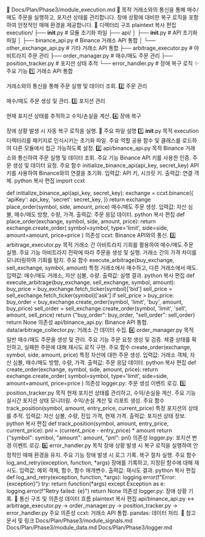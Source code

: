 📁 Docs/Plan/Phase3/module_execution.md
📌 목적
거래소와의 통신을 통해 매수/매도 주문을 실행하고, 포지션 상태를 관리합니다.
장애 상황에 대비한 복구 로직을 포함하여 안정적인 매매 환경을 제공합니다.
📁 디렉터리 구조
plaintext
복사
편집
execution/
├── __init__.py            # 모듈 초기화 파일
├── api/
│   ├── __init__.py        # API 초기화 파일
│   ├── binance_api.py     # Binance 거래소 API 통합
│   └── other_exchange_api.py  # 기타 거래소 API 통합
├── arbitrage_executor.py  # 아비트라지 주문 관리
├── order_manager.py       # 매수/매도 주문 관리
├── position_tracker.py    # 포지션 상태 추적
└── error_handler.py       # 장애 복구 로직
✨ 주요 기능
1️⃣ 거래소 API 통합

거래소와의 통신을 통해 주문 실행 및 데이터 조회.
2️⃣ 주문 관리

매수/매도 주문 생성 및 관리.
3️⃣ 포지션 관리

현재 포지션 상태를 추적하고 수익/손실을 계산.
4️⃣ 장애 복구

장애 상황 발생 시 자동 복구 로직을 실행.
📄 주요 파일 설명
1️⃣ __init__.py
목적
execution 디렉터리를 패키지로 인식시키는 초기화 파일.
주요 역할
공용 함수 및 클래스를 로드하여 다른 모듈에서 접근 가능하도록 설정.
2️⃣ api/binance_api.py
목적
Binance 거래소와 통신하여 주문 실행 및 데이터 조회.
주요 기능
Binance API 키를 사용한 인증.
주문 생성 및 데이터 요청.
주요 함수
initialize_binance_api(api_key, secret_key)
API 키를 사용하여 Binance와의 연결을 초기화.
입력값: API 키, 시크릿 키.
출력값: 연결 객체.
python
복사
편집
import ccxt

def initialize_binance_api(api_key, secret_key):
    exchange = ccxt.binance({
        'apiKey': api_key,
        'secret': secret_key,
    })
    return exchange
place_order(symbol, side, amount, price)
매수/매도 주문 생성.
입력값: 자산 심볼, 매수/매도 방향, 수량, 가격.
출력값: 주문 응답 데이터.
python
복사
편집
def place_order(exchange, symbol, side, amount, price):
    return exchange.create_order(
        symbol=symbol,
        type='limit',
        side=side,
        amount=amount,
        price=price
    )
의존성
ccxt: Binance API와의 통신.
3️⃣ arbitrage_executor.py
목적
거래소 간 아비트라지 기회를 활용하여 매수/매도 주문 실행.
주요 기능
아비트라지 전략에 따라 주문을 생성 및 실행.
거래소 간의 가격 차이를 모니터링하여 기회를 탐지.
주요 함수
execute_arbitrage(buy_exchange, sell_exchange, symbol, amount)
특정 거래소에서 매수하고, 다른 거래소에서 매도.
입력값: 매수/매도 거래소, 자산 심볼, 수량.
출력값: 실행 결과.
python
복사
편집
def execute_arbitrage(buy_exchange, sell_exchange, symbol, amount):
    buy_price = buy_exchange.fetch_ticker(symbol)['bid']
    sell_price = sell_exchange.fetch_ticker(symbol)['ask']
    if sell_price > buy_price:
        buy_order = buy_exchange.create_order(symbol, 'limit', 'buy', amount, buy_price)
        sell_order = sell_exchange.create_order(symbol, 'limit', 'sell', amount, sell_price)
        return {"buy_order": buy_order, "sell_order": sell_order}
    return None
의존성
api/binance_api.py: Binance API 통합.
data/arbitrage_collector.py: 거래소 간 데이터 수집.
4️⃣ order_manager.py
목적
일반 매수/매도 주문을 생성 및 관리.
주요 기능
주문 요청 생성 및 검증.
체결 상태를 확인하고, 실패한 주문에 대해 재시도 로직 구현.
주요 함수
create_order(exchange, symbol, side, amount, price)
특정 자산에 대한 주문 생성.
입력값: 거래소 객체, 자산 심볼, 매수/매도 방향, 수량, 가격.
출력값: 주문 응답 데이터.
python
복사
편집
def create_order(exchange, symbol, side, amount, price):
    return exchange.create_order(
        symbol=symbol,
        type='limit',
        side=side,
        amount=amount,
        price=price
    )
의존성
logger.py: 주문 생성 이벤트 로깅.
5️⃣ position_tracker.py
목적
현재 포지션 상태를 관리하고, 수익/손실을 계산.
주요 기능
실시간 포지션 상태 모니터링.
수익/손실 계산 및 리포트 생성.
주요 함수
track_position(symbol, amount, entry_price, current_price)
특정 포지션의 상태를 추적.
입력값: 자산 심볼, 수량, 진입 가격, 현재 가격.
출력값: 포지션 상태 정보.
python
복사
편집
def track_position(symbol, amount, entry_price, current_price):
    pnl = (current_price - entry_price) * amount
    return {"symbol": symbol, "amount": amount, "pnl": pnl}
의존성
logger.py: 포지션 변경 이벤트 로깅.
6️⃣ error_handler.py
목적
장애 상황 발생 시 복구 로직을 실행하여 안정적인 매매 환경을 유지.
주요 기능
장애 발생 시 로그 기록.
복구 절차 실행.
주요 함수
log_and_retry(exception, function, *args)
장애를 기록하고, 지정된 함수에 대해 재시도.
입력값: 예외 객체, 함수, 함수 매개변수.
출력값: 재시도 결과.
python
복사
편집
def log_and_retry(exception, function, *args):
    logging.error(f"Error: {exception}")
    try:
        return function(*args)
    except Exception as e:
        logging.error(f"Retry failed: {e}")
        return None
의존성
logger.py: 장애 상황 기록.
🔗 통신 구조 및 의존성
데이터 흐름
plaintext
복사
편집
api/binance_api.py ↔ arbitrage_executor.py → order_manager.py → position_tracker.py → error_handler.py
주요 의존성
ccxt: 거래소 API 통합.
pandas: 데이터 처리.
📘 참고 문서 및 링크
Docs/Plan/Phase3/module_signals.md
Docs/Plan/Phase3/module_data.md
Docs/Plan/Phase3/logger.md